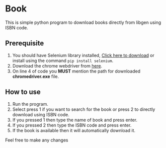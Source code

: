 # Book
This is simple python program to download books directly from libgen using ISBN code.

## **Prerequisite**
1) You should have Selenium library installed, [Click here to download](https://pypi.org/project/selenium/) or install using the command
``pip install selenium``.
2) Download the chrome webdriver from [here](https://chromedriver.chromium.org/downloads).
3) On line 4 of code you **MUST** mention the path for downloaded **chromedriver.exe** file.

## How to use
1) Run the program.
2) Select press 1 if you want to search for the book or press 2 to directly download using ISBN code.
3) If you pressed 1 then type the name of book and press enter.
4) If you pressed 2 then type the ISBN code and press enter.
5) If the book is available then it will automatically download it.

Feel free to make any changes
